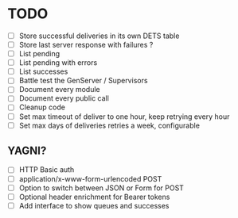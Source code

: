# TODO

- [ ] Store successful deliveries in its own DETS table
- [ ] Store last server response with failures ?
- [ ] List pending
- [ ] List pending with errors
- [ ] List successes
- [ ] Battle test the GenServer / Supervisors
- [ ] Document every module
- [ ] Document every public call
- [ ] Cleanup code
- [ ] Set max timeout of deliver to one hour, keep retrying every hour
- [ ] Set max days of deliveries retries a week, configurable

## YAGNI?
- [ ] HTTP Basic auth
- [ ] application/x-www-form-urlencoded POST
- [ ] Option to switch between JSON or Form for POST
- [ ] Optional header enrichment for Bearer tokens
- [ ] Add interface to show queues and successes
